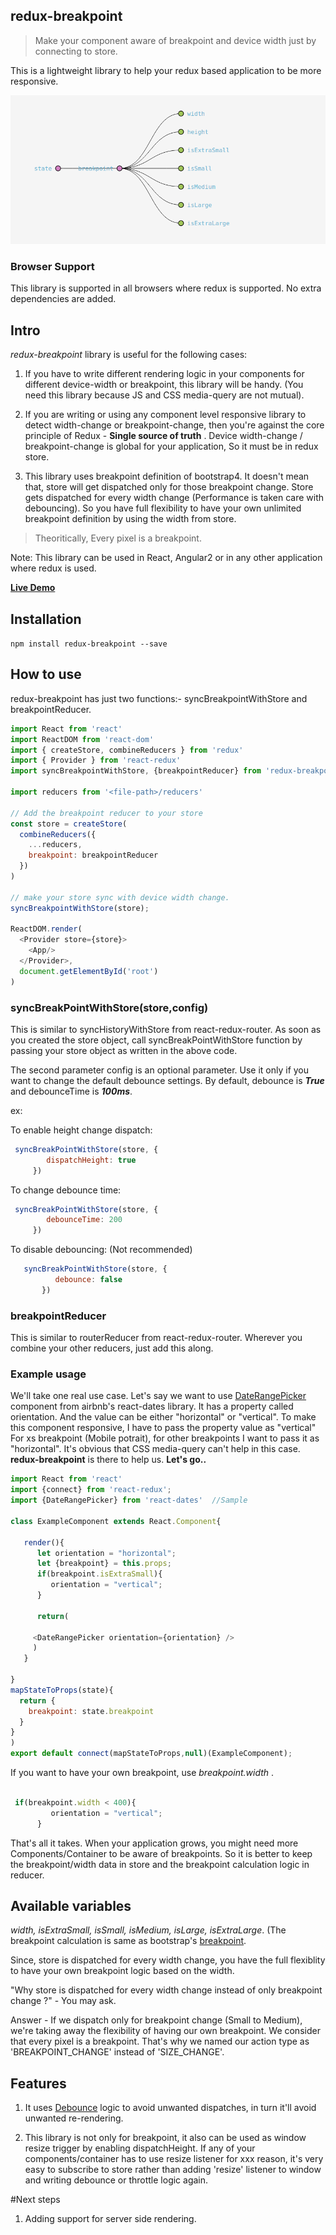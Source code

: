 ## redux-breakpoint

> Make your component aware of breakpoint and device width just by connecting to store.

This is a  lightweight  library to help your redux based application to be more responsive. 

![Store State](https://raw.githubusercontent.com/bala94/bala94.github.io/master/store.png)

### Browser Support
This library is supported in all  browsers where redux is supported. No extra dependencies are added.



## Intro

   _redux-breakpoint_   library is useful for the following cases:



1) If you have to write different rendering logic in your components for different device-width or breakpoint, this library will be handy. (You need this library because JS and CSS media-query are not mutual). 

2) If you are writing or using any component level responsive library to detect width-change or breakpoint-change, then you're against the core principle of Redux - **Single source of truth** .  Device width-change / breakpoint-change is global for your application, So it must be in redux store.

3) This library uses breakpoint definition of bootstrap4. It doesn't mean that, store will get dispatched only for those breakpoint change. Store gets dispatched for every width change (Performance is taken care with debouncing). So you have full flexibility to have your own unlimited breakpoint definition by using the width from store.

> Theoritically, Every pixel is a breakpoint. 

Note: This library can be used in React, Angular2 or in any other application where redux is used.

**[Live Demo](https://bala94.github.io/)**  


## Installation

`npm install redux-breakpoint --save`

## How to use

redux-breakpoint has just two functions:- syncBreakpointWithStore and breakpointReducer.

```js
import React from 'react'
import ReactDOM from 'react-dom'
import { createStore, combineReducers } from 'redux'
import { Provider } from 'react-redux'
import syncBreakpointWithStore, {breakpointReducer} from 'redux-breakpoint'

import reducers from '<file-path>/reducers'

// Add the breakpoint reducer to your store
const store = createStore(
  combineReducers({
    ...reducers,
    breakpoint: breakpointReducer
  })
)

// make your store sync with device width change.
syncBreakpointWithStore(store);

ReactDOM.render(
  <Provider store={store}>
    <App/>
  </Provider>,
  document.getElementById('root')
)
```

 


###  syncBreakPointWithStore(store,config) 
  This is similar to syncHistoryWithStore from react-redux-router.
  As soon as you created the store object, call syncBreakPointWithStore function by passing your store object as written in the above code.

  The second parameter config is an optional parameter. Use it only if you want to change the default debounce settings.
  By default, debounce is **_True_** and debounceTime is _**100ms**_. 

  ex:  
  
  To enable height change dispatch:

  ```js
   syncBreakPointWithStore(store, {
          dispatchHeight: true
       })
  ```

  To change debounce time:

  ```js
   syncBreakPointWithStore(store, {
          debounceTime: 200
       })
  ```
  
  To disable debouncing: (Not recommended)

```js
   syncBreakPointWithStore(store, {
          debounce: false
       })
```  



### breakpointReducer
  This is similar to routerReducer from react-redux-router. Wherever you combine your other reducers, just add this along. 


### Example usage
  We'll take one real use case. Let's say we want to use [DateRangePicker](https://github.com/airbnb/react-dates) component from airbnb's react-dates library.
  It has a property called orientation. And the value can be either "horizontal" or "vertical". To make this component responsive, I have to pass the property value as "vertical" For xs breakpoint (Mobile potrait), for other breakpoints I want to pass it as "horizontal". It's obvious that CSS media-query can't help in this case. **redux-breakpoint** is there to help us.  **Let's go..**
  

```js
import React from 'react'
import {connect} from 'react-redux';
import {DateRangePicker} from 'react-dates'  //Sample

class ExampleComponent extends React.Component{
  
   render(){
      let orientation = "horizontal";
      let {breakpoint} = this.props;
      if(breakpoint.isExtraSmall){
         orientation = "vertical";
      } 
       
      return(

     <DateRangePicker orientation={orientation} /> 
     )
   }

}
mapStateToProps(state){ 
  return {
    breakpoint: state.breakpoint
  }
}
)
export default connect(mapStateToProps,null)(ExampleComponent);
```

If you want to have your own breakpoint, use _breakpoint.width_ .

```js

 if(breakpoint.width < 400){
         orientation = "vertical";
      } 

```

That's all it takes.  When your application grows, you might need more Components/Container to be aware of breakpoints. So it is better to keep the breakpoint/width data in store and the breakpoint calculation logic in reducer.

 

## Available variables
   _width, isExtraSmall, isSmall, isMedium, isLarge, isExtraLarge_. (The breakpoint calculation is same as bootstrap's [breakpoint](https://v4-alpha.getbootstrap.com/layout/overview/).

   Since, store is dispatched for every width change, you have the full flexiblity to have your own breakpoint logic based on the width.
   
   "Why store is dispatched for every width change instead of only breakpoint change ?" - You may ask. 

   Answer - If we dispatch only for breakpoint change (Small to Medium), we're taking away the flexibility of having our own breakpoint. We consider that every pixel is a breakpoint. That's why we named our action type as 'BREAKPOINT_CHANGE' instead of 'SIZE_CHANGE'.



## Features
1. It uses [Debounce](https://medium.com/@_jh3y/throttling-and-debouncing-in-javascript-b01cad5c8edf) logic to avoid unwanted dispatches, in turn it'll avoid unwanted re-rendering.

2. This library is not only for breakpoint, it also can be used as window resize trigger by enabling dispatchHeight. If any of your components/container has to use resize listener for xxx reason, it's very easy to subscribe to store rather than adding 'resize' listener to window and writing debounce or throttle logic again.  


#Next steps

1. Adding support for server side rendering.